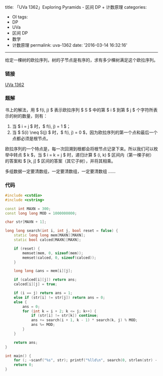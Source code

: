 title: 「UVa 1362」Exploring Pyramids - 区间 DP + 计数原理
categories:
  - OI
tags:
  - DP
  - UVa
  - 区间 DP
  - 数学
  - 计数原理
permalink: uva-1362
date: '2016-03-14 16:32:16'
---

给定一棵树的欧拉序列，树的子节点是有序的，求有多少棵树满足这个欧拉序列。

<!-- more -->

### 链接

[UVa 1362](https://uva.onlinejudge.org/index.php?option=com_onlinejudge&Itemid=8&page=show_problem&problem=4108)

### 题解

书上的解法，用 $ f(i, j) $ 表示欧拉序列 $ S $ 中的第 $ i $ 到第 $ j $ 个字符所表示的树的数量，则有：

1. 当 $ i = j $ 时，$ f(i, j) = 1 $；
2. 当 $ S(i) \neq S(j) $ 时，$ f(i, j) = 0 $，因为欧拉序列的第一个点和最后一个点都必须是根节点。

欧拉序列的一个特点是，每一次回溯到根都会将根节点记录下来。所以我们可以枚举中转点 $ k $，当 $ i = k = j $ 时，递归计算 $ (i, k) $ 区间内（第一棵子树）的答案和 $ [k, j] $ 区间的答案（其它子树），并将其相乘。

多组数据一定要清数组，一定要清数组，一定要清数组 ……

### 代码

```cpp
#include <cstdio>
#include <cstring>

const int MAXN = 300;
const long long MOD = 1000000000;

char str[MAXN + 1];

long long search(int i, int j, bool reset = false) {
    static long long mem[MAXN][MAXN];
    static bool calced[MAXN][MAXN];

    if (reset) {
        memset(mem, 0, sizeof(mem));
        memset(calced, 0, sizeof(calced));
    }

    long long &ans = mem[i][j];

    if (calced[i][j]) return ans;
    calced[i][j] = true;

    if (i == j) return ans = 1;
    else if (str[i] != str[j]) return ans = 0;
    else {
        ans = 0;
        for (int k = i + 2; k <= j; k++) {
            if (str[i] != str[k]) continue;
            ans += search(i + 1, k - 1) * search(k, j) % MOD;
            ans %= MOD;
        }
    }

    return ans;
}

int main() {
    for (; ~scanf("%s", str); printf("%lld\n", search(0, strlen(str) - 1, true)));
    return 0;
}
```